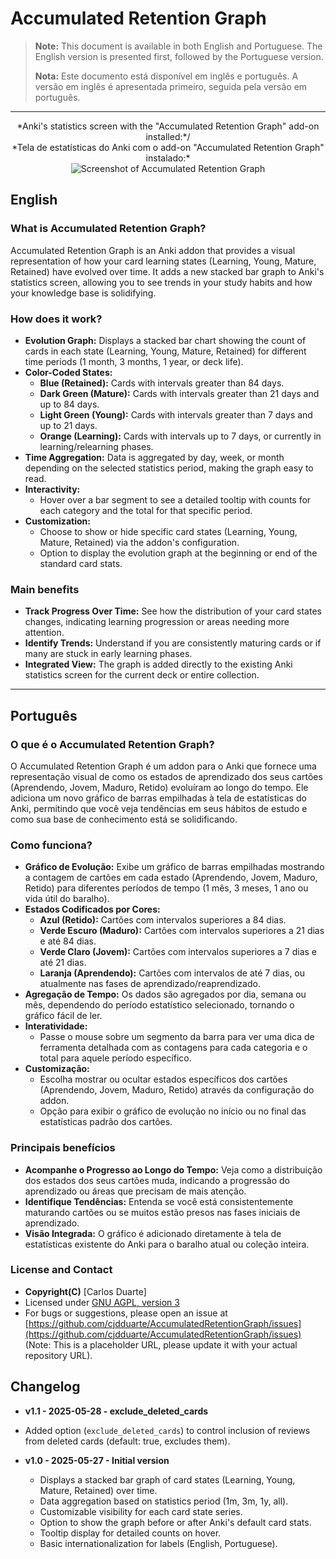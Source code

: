 # **Accumulated Retention Graph**

> **Note:** This document is available in both English and Portuguese. The English version is presented first, followed by the Portuguese version.
>
> **Nota:** Este documento está disponível em inglês e português. A versão em inglês é apresentada primeiro, seguida pela versão em português.

---

<p align="center">
  *Anki's statistics screen with the "Accumulated Retention Graph" add-on installed:*/<br>
  *Tela de estatísticas do Anki com o add-on "Accumulated Retention Graph" instalado:*
  <br>
  <img src="https://i.ibb.co/VpvWnjvy/image.png" alt="Screenshot of Accumulated Retention Graph">
</p>

## **English**

### What is Accumulated Retention Graph?

Accumulated Retention Graph is an Anki addon that provides a visual representation of how your card learning states (Learning, Young, Mature, Retained) have evolved over time. It adds a new stacked bar graph to Anki's statistics screen, allowing you to see trends in your study habits and how your knowledge base is solidifying.

### How does it work?

- **Evolution Graph:** Displays a stacked bar chart showing the count of cards in each state (Learning, Young, Mature, Retained) for different time periods (1 month, 3 months, 1 year, or deck life).
- **Color-Coded States:**
    - **Blue (Retained):** Cards with intervals greater than 84 days.
    - **Dark Green (Mature):** Cards with intervals greater than 21 days and up to 84 days.
    - **Light Green (Young):** Cards with intervals greater than 7 days and up to 21 days.
    - **Orange (Learning):** Cards with intervals up to 7 days, or currently in learning/relearning phases.
- **Time Aggregation:** Data is aggregated by day, week, or month depending on the selected statistics period, making the graph easy to read.
- **Interactivity:**
    - Hover over a bar segment to see a detailed tooltip with counts for each category and the total for that specific period.
- **Customization:**
    - Choose to show or hide specific card states (Learning, Young, Mature, Retained) via the addon's configuration.
    - Option to display the evolution graph at the beginning or end of the standard card stats.

### Main benefits

- **Track Progress Over Time:** See how the distribution of your card states changes, indicating learning progression or areas needing more attention.
- **Identify Trends:** Understand if you are consistently maturing cards or if many are stuck in early learning phases.
- **Integrated View:** The graph is added directly to the existing Anki statistics screen for the current deck or entire collection.

---

## **Português**

### O que é o Accumulated Retention Graph?

O Accumulated Retention Graph é um addon para o Anki que fornece uma representação visual de como os estados de aprendizado dos seus cartões (Aprendendo, Jovem, Maduro, Retido) evoluíram ao longo do tempo. Ele adiciona um novo gráfico de barras empilhadas à tela de estatísticas do Anki, permitindo que você veja tendências em seus hábitos de estudo e como sua base de conhecimento está se solidificando.

### Como funciona?

- **Gráfico de Evolução:** Exibe um gráfico de barras empilhadas mostrando a contagem de cartões em cada estado (Aprendendo, Jovem, Maduro, Retido) para diferentes períodos de tempo (1 mês, 3 meses, 1 ano ou vida útil do baralho).
- **Estados Codificados por Cores:**
    - **Azul (Retido):** Cartões com intervalos superiores a 84 dias.
    - **Verde Escuro (Maduro):** Cartões com intervalos superiores a 21 dias e até 84 dias.
    - **Verde Claro (Jovem):** Cartões com intervalos superiores a 7 dias e até 21 dias.
    - **Laranja (Aprendendo):** Cartões com intervalos de até 7 dias, ou atualmente nas fases de aprendizado/reaprendizado.
- **Agregação de Tempo:** Os dados são agregados por dia, semana ou mês, dependendo do período estatístico selecionado, tornando o gráfico fácil de ler.
- **Interatividade:**
    - Passe o mouse sobre um segmento da barra para ver uma dica de ferramenta detalhada com as contagens para cada categoria e o total para aquele período específico.
- **Customização:**
    - Escolha mostrar ou ocultar estados específicos dos cartões (Aprendendo, Jovem, Maduro, Retido) através da configuração do addon.
    - Opção para exibir o gráfico de evolução no início ou no final das estatísticas padrão dos cartões.

### Principais benefícios

- **Acompanhe o Progresso ao Longo do Tempo:** Veja como a distribuição dos estados dos seus cartões muda, indicando a progressão do aprendizado ou áreas que precisam de mais atenção.
- **Identifique Tendências:** Entenda se você está consistentemente maturando cartões ou se muitos estão presos nas fases iniciais de aprendizado.
- **Visão Integrada:** O gráfico é adicionado diretamente à tela de estatísticas existente do Anki para o baralho atual ou coleção inteira.

### License and Contact

- **Copyright(C)** [Carlos Duarte]
- Licensed under [GNU AGPL, version 3](http://www.gnu.org/licenses/agpl.html)
- For bugs or suggestions, please open an issue at [https://github.com/cjdduarte/AccumulatedRetentionGraph/issues](https://github.com/cjdduarte/AccumulatedRetentionGraph/issues) (Note: This is a placeholder URL, please update it with your actual repository URL).

## **Changelog**

- **v1.1 - 2025-05-28 - exclude_deleted_cards**
- Added option (`exclude_deleted_cards`) to control inclusion of reviews from deleted cards (default: true, excludes them).

- **v1.0 - 2025-05-27 - Initial version**
  - Displays a stacked bar graph of card states (Learning, Young, Mature, Retained) over time.
  - Data aggregation based on statistics period (1m, 3m, 1y, all).
  - Customizable visibility for each card state series.
  - Option to show the graph before or after Anki's default card stats.
  - Tooltip display for detailed counts on hover.
  - Basic internationalization for labels (English, Portuguese).
